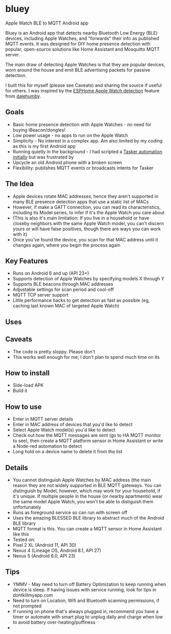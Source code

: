 # bluey
Apple Watch BLE to MQTT Android app

Bluey is an Android app that detects nearby Bluetooth Low Energy (BLE) devices, including Apple Watches, and "forwards" their info as published MQTT events. It was designed for DIY home presence detection with popular, open-source solutions like Home Assistant and Mosquitto MQTT server. 

The main draw of detecting Apple Watches is that they are popular devices, worn around the house and emit BLE advertising packets for passive detection. 

I built this for myself (please see Caveats) and sharing the source if useful for others. I was inspired by the [ESPHome Apple Watch detection](https://github.com/dalehumby/ESPHome-Apple-Watch-detection) feature from [dalehumby](https://github.com/dalehumby).

## Goals
 * Basic home presence detection with Apple Watches - no need for buying iBeacon/dongles!
 * Low power usage - no apps to run on the Apple Watch
 * Simplicity - No interest in a complex app. Am also limited by my coding as this is my first Android app
 * Running quietly in the background - I had scripted a [Tasker automation initially](https://www.nyctinker.com/post/ble-presence-detection-for-apple-watch-using-tasker) but was frustrated by
 * Upcycle an old Android phone with a broken screen
 * Flexibility: publishes MQTT events or broadcasts intents for Tasker

 
## The Idea 
 * Apple devices rotate MAC addresses, hence they aren't supported in many BLE presence detection apps that use a static list of MACs
 * However, if make a GATT connection, you can read its characteristics, including its Model series, to infer if it's the Apple Watch you care about
  * (This is also it's main limitation: If you live in a household or have closeby neighbors with the same Apple Watch model, you can't discern yours or will have false positives, though there are ways you can work with it)
 * Once you've found the device, you scan for that MAC address until it changes again, where you begin the process again

 
## Key Features
 * Runs on Android 6 and up (API 23+)
 * Supports detection of Apple Watches by specifying models X through Y
 * Supports BLE beacons through MAC addresses
 * Adjustable settings for scan period and cool-off
 * MQTT TCP server support
 * Little performance hacks to get detection as fast as possible (eg, caching last known MAC of targeted Apple Watch)
 
## Uses
 
 ## Caveats
  * The code is pretty sloppy. Please don't
  * This works well enough for me; I don't plan to spend much time on its
  
 ## How to install
  * Side-load APK
  * Build it
  
 ## How to use
  * Enter in MQTT server details
  * Enter in MAC address of devices that you'd like to detect
  * Select Apple Watch model(s) you'd like to detect
  * Check out how the MQTT messages are sent (go to HA MQTT monitor to see), then create a MQTT platform sensor in Home Assistant or write a Node-red automation to detect
  * Long hold on a device name to delete it from the list
  
 ## Details
  * You cannot distinguish Apple Watches by MAC address (the main reason they are not widely supported in BLE MQTT gateways. You can distinguish by Model, however, which may work for your household, if it's unique. If multiple people in the house (or nearby apartments) wear the same model Apple Watch, you won't be able to distiguish them unfortunately
  * Runs as foreground service so can run with screen off
  * Uses the amazing BLESSED BLE library to abstract much of the Android BLE library
  * MQTT format is this. You can create a MQTT sensor in Home Assistant like this
  * Tested on: 
   * Pixel 2 XL (Android 11, API 30)
   * Nexus 4 (Lineage OS, Android 8.1, API 27)
   * Nexus 5 (Android 6.0, API 23)
  
 ## Tips
  * YMMV - May need to turn off Battery Optimization to keep running when device is sleep. If having issues with service running, look for tips in dontkillmyapp.com
  * Need to turn on Location, Wifi and Bluetooth scanning permissions, if not prompted
  * If running on phone that's always plugged in, recommend you have a timer or automate with smart plug to unplug daily and charge when low to avoid battery over-heating/puffiness
  * 
